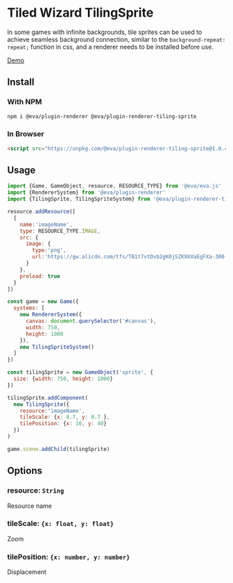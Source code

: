 # Tiled Wizard TilingSprite

In some games with infinite backgrounds, tile sprites can be used to achieve seamless background connection, similar to the `background-repeat: repeat;` function in css, and a renderer needs to be installed before use.

[Demo](https://eva.js.org/playground/#/tilingSprite)

## Install

### With NPM
```bash
npm i @eva/plugin-renderer @eva/plugin-renderer-tiling-sprite
```

### In Browser
```html
<script src="https://unpkg.com/@eva/plugin-renderer-tiling-sprite@1.0.4/dist/EVA.plugin.renderer.tilingSprite.min.js"></script>
```

## Usage

```js
import {Game, GameObject, resource, RESOURCE_TYPE} from '@eva/eva.js'
import {RendererSystem} from '@eva/plugin-renderer'
import {TilingSprite, TilingSpriteSystem} from '@eva/plugin-renderer-tiling-sprite'

resource.addResource([
  {
    name:'imageName',
    type: RESOURCE_TYPE.IMAGE,
    src: {
      image: {
        type:'png',
        url:'https://gw.alicdn.com/tfs/TB1t7vtOvb2gK0jSZK9XXaEgFXa-300-431.png'
      }
    },
    preload: true
  }
])

const game = new Game({
  systems: [
    new RendererSystem({
      canvas: document.querySelector('#canvas'),
      width: 750,
      height: 1000
    }),
    new TilingSpriteSystem()
  ]
})

const tilingSprite = new GameObject('sprite', {
  size: {width: 750, height: 1000}
})

tilingSprite.addComponent(
  new TilingSprite({
    resource:'imageName',
    tileScale: {x: 0.7, y: 0.7 },
    tilePosition: {x: 10, y: 40}
  })
)

game.scene.addChild(tilingSprite)
```

## Options

### resource: `String`

Resource name

### tileScale: `{x: float, y: float}`

Zoom

### tilePosition: `{x: number, y: number}`

Displacement

<br/>
<br/>
<br/>
<br/>
<br/>